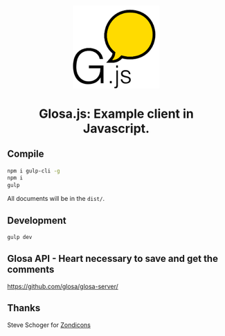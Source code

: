 <p align="center">
  <img src="media/logo.png" alt="logo" width="200"> 
</p>
<h1 align="center">Glosa.js: Example client in Javascript.</h1>

## Compile

``` sh
npm i gulp-cli -g
npm i
gulp
```

All documents will be in the `dist/`.

## Development

``` sh
gulp dev
```

## Glosa API - Heart necessary to save and get the comments

https://github.com/glosa/glosa-server/

## Thanks

Steve Schoger for [Zondicons](http://www.zondicons.com/)
